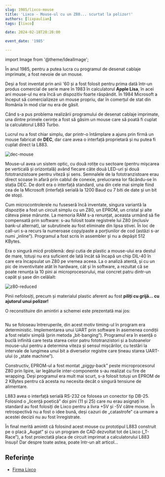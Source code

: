 ```yaml
---
slug: 1985/lixco-mouse
title: 'Lixco - Mouse-ul cu un Z80... scurtat la polizor!'
authors: [lixpaulian]
tags: [lixco]

date: 2024-02-18T20:28:00

event_date: '1985'

---
```


import Image from '@theme/IdealImage';

În anul 1985, pentru a putea lucra cu programul de desenat cablaje imprimate,
a fost nevoie de un mouse.

<!-- truncate -->

Deși a fost inventat prin anii '60 și a fost folosit pentru prima dată într-un produs comercial
de serie mare în 1983 în calculatorul **Apple Lisa**, în acei ani mouse-ul nu era încă un dispozitiv
foarte răspândit. În 1984 Microsoft a început să comercializeze un mouse propriu, dar în comerțul de stat din România în mod clar nu era de găsit.

Când s-a pus problema realizării programului de desenat cablaje imprimate, una dintre primele
cerințe a fost să găsim un mouse care să poată fi cuplat la calculatorul L883 Turbo.

Lucrul nu a fost chiar simplu, dar printr-o întâmplare a ajuns prin firmă un mouse fabricat de **DEC**,
dar care avea o interfață proprietară și nu putea fi cuplat direct la L883.

![dec-mouse](https://cronica-it.github.io/imagini/1985/lixco-mouse/dec-round-mouse.jpg)

Mouse-ul avea un sistem optic, cu două rotițe cu sectoare (pentru mișcarea pe verticală și orizontală) având fiecare câte două LED-uri și două fototranzistoare pentru viteză și sens. Semnalele de la fototranzistoare erau direct scoase în afară prin cablul de conexie, prelucrarea lor făcându-se în stația DEC. De dorit era o interfață standard, una din cele mai simple fiind cea de la Microsoft (interfață serială la 1200 Baud cu 7 biti de date și un bit de stop).

Cum microcontrolerele nu fuseseră încă inventate, singura variantă la dispoziție a fost un circuit simplu cu un Z80, un EPROM, un cristal și alte câteva piese mărunte. La memoria RAM s-a renunțat, aceasta urmând să fie compensată prin software: s-au folosit toate registrele lui Z80 (inclusiv bank-ul alternat), iar subrutinele au fost eliminate din lipsa stivei. În loc de call-uri s-a recurs la numeroase copy/paste a porțiunilor de cod (astăzi s-ar numi „inline”). Programul a fost scris în assembler și nu a depășit 512 KBytes.

Era o singură _mică_ problemă: deși cutia de plastic a mouse-ului era destul de mare, totuși nu era suficient de lată încât să încapă un chip DIL-40 în care era încapsulat un Z80 pe vremea aceea. La o analiză atentă, și cu un pic de inventivitate atât în hardware, cât și în software, a rezultat că se poate renunța la 10 pini ai microprocesorului, mai concret patru dintr-un capăt și șase din celălalt:

![z80-reduced](https://cronica-it.github.io/imagini/1985/lixco-mouse/z80-reduced.png)

Pinii nefolosiți, precum și materialul plastic aferent au fost **piliți cu grijă... cu ajutorul unui polizor!**

O reconstituire din amintiri a schemei este prezentată mai jos:

<a href="https://cronica-it.github.io/imagini/1985/lixco-mouse/z80-mouse-sch.pdf"><Image img="https://cronica-it.github.io/imagini/1985/lixco-mouse/z80-mouse-sch.pdf" /></a>

Nu se foloseau întreruperile, din acest motiv timing-ul în program era deterministic. Implementarea unui UART prin software în asemenea condiții a fost relativ simplă (prin metoda „bit-banging”). Programul era în esență o buclă infinită care testa starea celor patru fototranzistori și a butoanelor mouse-ului pentru a determina viteza și sensul mișcărilor, cu testări la intervale de lungimea unui bit a diverselor registre care țineau starea UART-ului (o „state machine”).

Constructiv, EPROM-ul a fost montat „piggy-back” peste microprocesorul Z80 prin lipire, iar legăturile inter-componente s-au realizat cu fire de wrapping. Deși programul era mult mai scurt, s-a folosit totuși un EPROM de 2 KBytes pentru că acesta nu necesita decât o singură tensiune de alimentare.

L883 avea o interfață serială RS-232 ce folosea un conector tip DB-25. Folosind o „licență poetică” doi pini (11 și 25) care nu erau asignați în standard au fost folosiți de Lixco pentru a livra +5V și -5V către mouse. În retrospectivă nu a fost o idee bună, deși cazuri de „catastrofe” ca urmare a acestei decizii nu au fost înregistrate.

În final merită amintit că folosind acest mouse cu prototipul L883 construit pe o placă „Augat” și cu un program de CAD dezvoltat tot de Lixco („T-Race”), a fost proiectată placa de circuit imprimat a calculatorului L883 însuși! Dar despre toate astea, poate într-un alt articol...

## Referințe

- [Firma Lixco](/evenimente/1967/firma-lixco)
